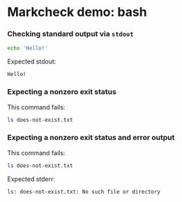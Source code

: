 # Markcheck demo: bash

<!--markcheck config:
{
  "lang": {
    "bash": {
      "runFileName": "main.sh",
      "commands": [
        ["bash", "$FILE_NAME"]
      ],
    },
  },
}
-->

### Checking standard output via `stdout`

<!--markcheck stdout="stdout-hello"-->
```bash
echo 'Hello!'
```

Expected stdout:

<!--markcheck id="stdout-hello"-->
```
Hello!
```

### Expecting a nonzero exit status

This command fails:

<!--markcheck exitStatus="nonzero"-->
```bash
ls does-not-exist.txt
```

### Expecting a nonzero exit status and error output

This command fails:

<!--markcheck exitStatus="nonzero" stderr="stderr-ls"-->
```bash
ls does-not-exist.txt
```

Expected stderr:

<!--markcheck id="stderr-ls"-->
```
ls: does-not-exist.txt: No such file or directory
```
